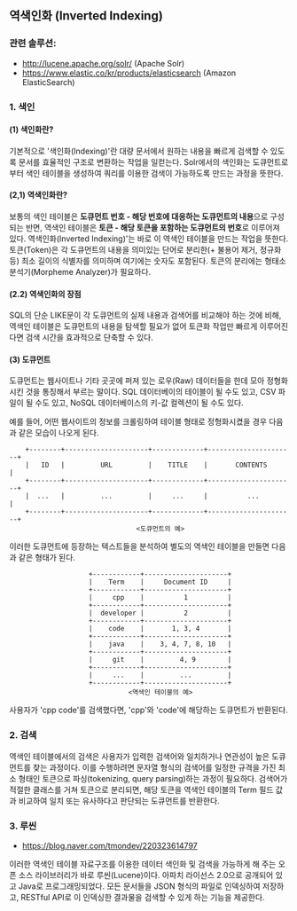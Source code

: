 ## 역색인화 (Inverted Indexing)
### 관련 솔루션: 
* http://lucene.apache.org/solr/ (Apache Solr)
* https://www.elastic.co/kr/products/elasticsearch (Amazon ElasticSearch)

### 1. 색인
#### (1) 색인화란?
기본적으로 '색인화(Indexing)'란 대량 문서에서 원하는 내용을 빠르게 검색할 수 있도록 문서를 효율적인 구조로 변환하는 작업을 일컫는다. Solr에서의 색인화는 도큐먼트로부터 색인 테이블을 생성하여 쿼리를 이용한 검색이 가능하도록 만드는 과정을 뜻한다.
#### (2,1) 역색인화란?
보통의 색인 테이블은 **도큐먼트 번호 - 해당 번호에 대응하는 도큐먼트의 내용**으로 구성되는 반면, 역색인 테이블은 **토큰 - 해당 토큰을 포함하는 도큐먼트의 번호**로 이루어져 있다. 역색인화(Inverted Indexing)'는 바로 이 역색인 테이블을 만드는 작업을 뜻한다. 토큰(Token)은 각 도큐먼트의 내용을 의미있는 단어로 분리한(+ 불용어 제거, 정규화 등) 최소 길이의 식별자를 의미하며 여기에는 숫자도 포함된다. 토큰의 분리에는 형태소 분석기(Morpheme Analyzer)가 필요하다.
#### (2.2) 역색인화의 장점
 SQL의 단순 LIKE문이 각 도큐먼트의 실제 내용과 검색어를 비교해야 하는 것에 비해, 역색인 테이블은 도큐먼트의 내용을 탐색할 필요가 없어 토큰화 작업만 빠르게 이루어진다면 검색 시간을 효과적으로 단축할 수 있다.
#### (3) 도큐먼트
도큐먼트는 웹사이트나 기타 곳곳에 퍼져 있는 로우(Raw) 데이터들을 한데 모아 정형화시킨 것을 통칭해서 부르는 말이다. SQL 데이터베이의 테이블이 될 수도 있고, CSV 파일이 될 수도 있고, NoSQL 데이터베이스의 키-값 컬렉션이 될 수도 있다.

예를 들어, 어떤 웹사이트의 정보를 크롤링하여 테이블 형태로 정형화시켰을 경우 다음과 같은 모습이 나오게 된다.
```
    +--------+---------------------+-------------+----------------------+
    |   ID   |         URL         |    TITLE    |       CONTENTS       |
    +--------+---------------------+-------------+----------------------+
    |  ...   |         ...         |     ...     |          ...         |
    +--------+---------------------+-------------+----------------------+
                                <도큐먼트의 예>
```
이러한 도큐먼트에 등장하는 텍스트들을 분석하여 별도의 역색인 테이블을 만들면 다음과 같은 형태가 된다.

```
                    +------------+---------------------+
                    |    Term    |     Document ID     |
                    +------------+---------------------+
                    |     cpp    |          1          |
                    +------------+---------------------+
                    |  developer |          2          |
                    +------------+---------------------+
                    |    code    |       1, 3, 4       |
                    +------------+---------------------+
                    |    java    |    3, 4, 7, 8, 10   |
                    +------------+---------------------+
                    |     git    |         4, 9        |
                    +------------+---------------------+
                    |     ...    |         ...         |
                    +------------+---------------------+
                              <역색인 테이블의 예>
```
사용자가 'cpp code'를 검색했다면, 'cpp'와 'code'에 해당하는 도큐먼트가 반환된다.

### 2. 검색
역색인 테이블에서의 검색은 사용자가 입력한 검색어와 일치하거나 연관성이 높은 도큐먼트를 찾는 과정이다. 이를 수행하려면 문자열 형식의 검색어를 일정한 규격을 가진 최소 형태인 토큰으로 파싱(tokenizing, query parsing)하는 과정이 필요하다. 검색어가 적절한 클래스를 거쳐 토큰으로 분리되면, 해당 토큰을 역색인 테이블의 Term 필드 값과 비교하여 일치 또는 유사하다고 판단되는 도큐먼트를 반환한다.

### 3. 루씬
* https://blog.naver.com/tmondev/220323614797

이러한 역색인 테이블 자료구조를 이용한 데이터 색인화 및 검색을 가능하게 해 주는 오픈 소스 라이브러리가 바로 루씬(Lucene)이다. 아파치 라이선스 2.0으로 공개되어 있고 Java로 프로그래밍되었다. 모든 문서들을 JSON 형식의 파일로 인덱싱하여 저장하고, RESTful API로 이 인덱싱한 결과물을 검색할 수 있게 하는 기능을 제공한다.

